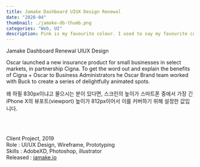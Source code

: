 ```yaml
---
title: Jamake Dashboard UIUX Design Renewal 
date: "2020-04"
thumbnail: ./jamake-db-thumb.png
categories: "Web, UI"
description: Pink is my favourite colour. I used to say my favourite colour was black to be cool, but it is pink - all shades of pink. If I have an accessory, it is probably pink.
---
```


<div><div class="intro">
    <div class="title">Jamake Dashboard Renewal UIUX Design</div>
    <div>
        <p class="en">Oscar launched a new insurance product for small businesses in select markets, in partnership Cigna. To get the word out and explain the benefits of Cigna + Oscar to Business Administrators he Oscar Brand team worked with Buck to create a series of delightfully animated spots.</p>
        <p class="ko">왜 하필 830px이냐고 물으시는 분이 있다면, 스크린의 높이가 스마트폰 중에서 가장 긴 iPhone X의 뷰포트(viewport) 높이가 812px이어서 이를 커버하기 위해 설정한 값입니다.</p>
    </div>
</div></div><!-- // section intro -->

<div class="project-img">
    <img alt="" src="https://drive.google.com/uc?id=1IBW79btlTMtFOwOIkodKhmOGoyG-1JHw">
<!-- ![Don't stop](https://drive.google.com/uc?id=1IBW79btlTMtFOwOIkodKhmOGoyG-1JHw) -->
</div> <!-- // section 1-grid contents -->

<div class="project-img">
    <img alt="" src="https://drive.google.com/uc?id=1Ebww6G4kcoAj8lNeFU5Y0hivpcktQwf1">
<!-- ![Don't stop](https://drive.google.com/uc?id=1Ebww6G4kcoAj8lNeFU5Y0hivpcktQwf1) -->
</div>
<div class="project-img">
    <img alt="" src="https://drive.google.com/uc?id=1cOqpBefom__L5nIdOnFfugNFmHn_xlzs">
<!-- ![Don't stop](https://drive.google.com/uc?id=1cOqpBefom__L5nIdOnFfugNFmHn_xlzs) -->
</div>
<div class="project-img">
    <img alt="" src="https://drive.google.com/uc?id=1609prpyKLnMBhAZNkftrY_LVmjW6fSU4">
<!-- ![Don't stop](https://drive.google.com/uc?id=1609prpyKLnMBhAZNkftrY_LVmjW6fSU4) -->
</div>
<div class="project-img">
    <img alt="" src="https://drive.google.com/uc?id=1SlfXkuHP-o4CtaLm6ggjoIRNLik4Fwx3">
<!-- ![Don't stop](https://drive.google.com/uc?id=1SlfXkuHP-o4CtaLm6ggjoIRNLik4Fwx3) -->
</div>

<br/>
<br/>

Client Project, 2019<br>
Role : UI/UX Design, Wireframe, Prototyping<br>
Skills : AdobeXD, Photoshop, illustrator<br>
Released : [jamake.io](https://jamake.io)